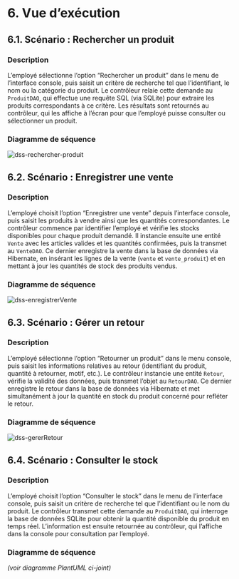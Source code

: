 # 6. Vue d’exécution

## 6.1. Scénario : Rechercher un produit

### Description
L’employé sélectionne l’option “Rechercher un produit” dans le menu de l’interface console, puis saisit un critère de recherche tel que l’identifiant, le nom ou la catégorie du produit. Le contrôleur relaie cette demande au `ProduitDAO`, qui effectue une requête SQL (via SQLite) pour extraire les produits correspondants à ce critère. Les résultats sont retournés au contrôleur, qui les affiche à l’écran pour que l’employé puisse consulter ou sélectionner un produit.

### Diagramme de séquence
![dss-rechercher-produit](https://img.plantuml.biz/plantuml/svg/pLRBRXDB4DrRyZ-KlCa49GikEtJ3A_OL5kOIOYGsR3ez5QTHJ_VG3mjs_0ChTYnZrlp1_0bVGbNFqtPu23PO6jipKttgr3cdntxWWt0X5dey2YfeXEbo2L_VVu1pb5Ve-81ee7GsZof0jbO2JgtnLYDz16UrHdSu7er71t1oSW8FPS3eF600QOlIUc621rMKMhs9rSPp4TSk3c9GMdd1vN0L2w4CPFe0gTA-gpO4AMIm3cRf0lAQkGdeBeL4WauCu4rKe8cM5k25yehAIXf7ILLINvWqJ25RIc4C4Ps0y2r_XampL5yqaoYTChnG9rZBi_lW43Hw82wALkt0FnKhuPNfXMZXcrFkC7tuBE49AQlh7A7wn6mVJO6LVAmkq1dIO0Vuh9QRrYP4-cIeHy8Z44HkZQasnCgX5ipB87M3Mb2wKRlKOPEKkGZYWbTFpgmFAuVBvuj9Rzgqsbp407a4BwkD4KxPsgT6V3Y-rue6TskbIVC3Mt9pcBYReZA1LuOH2pGHSc4yZorxvHTVttySHa2nkM95m6ADSb0CfQNRyifIrzGWl2kJ35rRoERJ8p2sE08RGOfGRLRMAKonR7dN8pJ6q1GzwKRip3SPIUpwzg8iaxp4gAWsuSgo0v5lTyb9Z8bPap90Ka4uKLJNb9zUvbEoylQmDLU1oj44TQdO-2Iwq66dP3uTZu1UWm5e74xMrXp2pVDCvOTrCGs1Moo38nSAJBl58Ut6pu6cYmadywZ9IXgJXNuBjnkG-fqhg66V7Ugxd2rcfo_W5jlyt_cpfwtldY-yV3mxdz5aS0BtMpPT7c556QkkQMT5WpqJXcsitd_krFGy7GEvXXG7t8uxRHfdEpq4f4tWqAojulPWBrwJ86qNQPr3NrgJxw0d0NOJj8K-j6PhjuZBIyNJP4tvq9ssBwsCwse3zBnfwkbaRyyCO_JFNeme_f0LDXnBJK_FEaceFUwN_MAM_hT5HjM7VnG1PhMOFvcrCRZHfeNouTz6ddi_4Fo6kf_ApckmMUEpJlmp7UdNWd-eEiubnZL5Qn02XqTiW6Q8BMzspBYpPqR_3Fgk4Nt9B_fnIbidrMUo_VPRtjJ6qEKEvYzp24q-7ZsWz_Ilv1i0)

## 6.2. Scénario : Enregistrer une vente

### Description
L’employé choisit l’option “Enregistrer une vente” depuis l’interface console, puis saisit les produits à vendre ainsi que les quantités correspondantes. Le contrôleur commence par identifier l’employé et vérifie les stocks disponibles pour chaque produit demandé. Il instancie ensuite une entité `Vente` avec les articles valides et les quantités confirmées, puis la transmet au `VenteDAO`. Ce dernier enregistre la vente dans la base de données via Hibernate, en insérant les lignes de la vente (`vente` et `vente_produit`) et en mettant à jour les quantités de stock des produits vendus.

### Diagramme de séquence
![dss-enregistrerVente](https://img.plantuml.biz/plantuml/svg/ZLVDRjj64BuBq3iCT97SDeUsjm9kubeigiQE54jfBmMADRcojoLtwVqna5kkFVVKMs-1SkuRy4to99rPxd99Mh5Zs9PNcj_l-sQuVc4iqzPLvNHYXIqvBBTR-FZkRyYavZV2MCqrECdXdalBON4l69mhQLJ9ySLgLPPSdqmdqyaSJazFuIott6a3t4AkgbeP9gq1KTMbk7FDmP3HTC9ogpHa-AvwowUJ6aiGkQZH5cOXEYosEPCIWy-0cPXpP7l9RfWHCbKIRSDnP1uIBi_MtYuTHtORhGedRBHBnv7TBuH9j8g7wQHWbbqpmp6GClP6y-thYrc2QDaShfs5me79cuDaMgWMbJbSpBclgJb0Vgk44MWsvqUP828GfOfBXqW7S497yEpx21Xy1wOvb3otGY6QYC6nQ3FuJKB1f85oBl2izopdAMoCrOODs6BaNcM--uK9bALccxyigpbyZTQh0ct4NkICQe62OxAktGY0psfryr-9CaARYablA4RE7z_zuoHqxis_u9dH4An1EK9OgigN7sl63XBhM9Fc-ItNzBDXUbKiH752deEtNwbgWN5EgBuhZYh-WF0ZfL0hB55pZEtkCNRgfYE2ac3A90DCkSqkilCTV46G_tYrlWnDS4Dl_FfJTfK1bdyAp-cyVaCjmCNgPGRFfvDUe6VZLYBtlfnn3MFckj5x03dR8yYt228M9EHUwSeZRaPyjM9X0urq80_a5mBgH5PFa5JdI2hVeCyFokNeZ2cJBPuCrEqecZGmpefI64PR1_M8KaHL4uLrwOpmgwZpOVSyXpk7eoiihgBff5IgHdBGCxzbTuv7Kp0CPsyw0Vpwf2OnJHGbBOEYysxzXg9BS0HtJIGF74XSGNMat5XA19eMoh78QJaTaNC8iYfEMjUUyPEox60RoJ946YfnKCMctrO_vLY5dM54O1cmnU-E9vhjia_pP-AR0XZbRXdznMCcLjh-vmubIW-g071RowN03Owv_o1zqBAsAlyJZ20oaYytI94mjPBYkkpvFq9InItAzEndZBkbc96bht3KSP6Wp-isF3z9yHvXxircURRB1dnjirsiaSTLyf33ftXSlpoUVqmZJiTUX3tHHt2yMH19IukbqpOnoyBpZ4iq3ZS7HAX37isjigpy5BI3Ia8AzFL1Dpr8Hc4hT4DyTYaqBv7lbcGXEqdq-pdpcupTe3xdEFqLDwOzSAsfGT96346wE1hcwJqvUr34B5GeYpGgs1lUhaJtD6nRfsSwC4ThyBEsKUsZy41EVAmE0f1QGkR1dluMtSzrSsWVo0XjkWtWfSGln8xSiAspeGLT44i-jFJ7_iusHkN2R-jX3_6wTUmQuaFvv_LAOdE-G5BuaKIbk97SzBPtIianPvTbF7IhLzliQeSlktKRq8liI_hruAFVEof6qzRhWMOj9NjymaP4x8LaFGMH9Fls4VoUUkc2qxnt0pne5edz_fvzMgjuJxHEjsWs1yj4QTfulKjZkgWapuS5J2SlK6N-7v7_0G00)

## 6.3. Scénario : Gérer un retour

### Description
L’employé sélectionne l’option “Retourner un produit” dans le menu console, puis saisit les informations relatives au retour (identifiant du produit, quantité à retourner, motif, etc.). Le contrôleur instancie une entité `Retour`, vérifie la validité des données, puis transmet l’objet au `RetourDAO`. Ce dernier enregistre le retour dans la base de données via Hibernate et met simultanément à jour la quantité en stock du produit concerné pour refléter le retour.

### Diagramme de séquence
![dss-gererRetour](https://img.plantuml.biz/plantuml/svg/bLTDRnit4BqBq7yOw28bTGAqlGLm4zTM6gLEx5XEUYaGKBkKmtJ5LVWXjBTSU-wfjzvQzTn_iFyalwHloEL-oKaGmx2rNCwRDpDlXjGZwuHnVbECHqwvGjBPSaaVtlz1FrHx8mrvJKQwqflnQ3oQql7nCPraJdfZIJhAoissj48xIsgpBTGxN-qjR-AzvrFlLA6iuEtqnc-4qZGhfX8xoz-g_PtnI6IkD3GF2v9j5jf9inQP1BIs9VYyyueAvQWGP8Mo2jksOAmojOLVcfpM-sRBJ6WjpPq92KlrAaFYepFLVmMJs1gbsR08iAN9taZhZAH2MW8N1Qi1_3Dn8wpI0QGi2caIVFt87ivEBcYB504Yg_OvibRznNnt4j5G_k7zdwLHDqeFgR_Yzp0EaEcX1xYHZka1xYq_8aphokmNJdtZI_XV4LUPU-M6v2_ZSdBHFlQSI6taZU8y10-ft3sagx2OW9ednlbUM0I9trBhQez46ba8JgMMI1153U05pNPAq1EraaP34gX-BfnOiVNaihJkniZbY_D9gxEpQh_oZd9F5g5gOLGPfLNhXUvzb-fC3mWk2fb5lpGPgdT2FslAXRPKJDLGOuTYpTwKa9ghBIJge3t7w8nGhelBYstonwF49rAhDG9sDn9qOjfcjXPgS2iQeOljDYIi2BmQoOgTpDXVBMzkkGry2YCsrJ-eMPklwdSdjfA-Xhj53ZMfjSf28PXa8qTWPwW05oGaiqCJf9CAWM4akeCxn5mAiyXdmNoHHzfzZhdS20qdmWTLDRwaHf-XmvX3YCD27jrqDUxWkjK0d2_dv_FJQzhTltj4k-tzkro-nrSNpoAmfHqldCyVNzFJYyNpkFgwHeO1lxt0ydsLqp43n0rumekVdiolvkdTGmwd4IN9zHeYyf0jLFIsX5Gy-Y-qYQdscTz6NRKHkbvC735RMkb39s4U_kj2YJhHtUldENoaMSXF0AtRrDxfvcSegF2cNxrUEuWrge_QKLxjdL25xOgWLbuTWdNrRjR4GPbYy2WZ5HXaQNRJ3ec0mEBeL7fTsWCXViDr32CRlZk0c6QnULZEGOD5MMvH_z1uWbsbIjRxglruHFZfQxKDjjQV8PGqcNQzHEkFofQdTQ_ziHRE6XHwkZWB4nmTM2Dpd0md2jSu0okFZDJpeiaorJzJUfNI5HBP1XZSq1f_CLWeZ5pPQzTysfmT2UspMNZdCREL0vz-4be8vjxkseb2vHq7aV9ICOjsLrEBA9ciD9WGRc3MvzOUEA0NpxAJfm1PyY4sgtDmH1h9uz7t8lhYew6BsK4PZecNbsSdr_DMMkZkvVmwaPRStst7ftxlOVVRiaVuuiUFynYs8sIrLcOJnkqmaUVDgOsqRPHjZdFhcIE6PZfoauqihEnaNkdRAlJvrf-yE82OV66LSLsgwto40behRkA5HcAnnrZdyI5GJ-eMAmiHzoVF5z2l4mvzSFFXPXd0kCKoQ4b6n4ctpJYQqB6-uO1fl8wzPTl-waoZ0t8Xb4_F6nZZselLT0c80q9ulgmbnm_JrBcIgz9dC7HybKgJj3jlTjAxpanak83LFInhMhq9-osud28nyPJ7MTHUvJOXLqbQjntrpIKE89qhO7r9YNRXi7_9ASHzYB1YmxnlaXV6bprghur1D0qQz1JE4xOfLsybB8IrPQPGImwcfJ1ixCNpvVpg6l-kBsfaIrznAn--UDtCvK4pTmFaNkvu-tJx3hAyLbg4ify4POOMuCHMVuSxuSSoVBkeerd8IfF5fkV2TofNEdm_GGLN73KVVSsb4f3fxdi0cRStzsdDD2WR5zrmXscrC3pkngD745Vu2lW_)

## 6.4. Scénario : Consulter le stock

### Description
L’employé choisit l’option “Consulter le stock” dans le menu de l’interface console, puis saisit un critère de recherche tel que l’identifiant ou le nom du produit. Le contrôleur transmet cette demande au `ProduitDAO`, qui interroge la base de données SQLite pour obtenir la quantité disponible du produit en temps réel. L’information est ensuite retournée au contrôleur, qui l’affiche dans la console pour consultation par l’employé.

### Diagramme de séquence
*(voir diagramme PlantUML ci-joint)*
